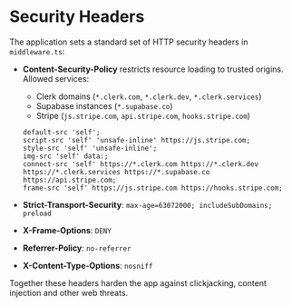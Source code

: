 # Security Headers

The application sets a standard set of HTTP security headers in `middleware.ts`:

- **Content-Security-Policy** restricts resource loading to trusted origins. Allowed services:
  - Clerk domains (`*.clerk.com`, `*.clerk.dev`, `*.clerk.services`)
  - Supabase instances (`*.supabase.co`)
  - Stripe (`js.stripe.com`, `api.stripe.com`, `hooks.stripe.com`)

  ```
  default-src 'self';
  script-src 'self' 'unsafe-inline' https://js.stripe.com;
  style-src 'self' 'unsafe-inline';
  img-src 'self' data:;
  connect-src 'self' https://*.clerk.com https://*.clerk.dev https://*.clerk.services https://*.supabase.co https://api.stripe.com;
  frame-src 'self' https://js.stripe.com https://hooks.stripe.com;
  ```
- **Strict-Transport-Security**: `max-age=63072000; includeSubDomains; preload`
- **X-Frame-Options**: `DENY`
- **Referrer-Policy**: `no-referrer`
- **X-Content-Type-Options**: `nosniff`

Together these headers harden the app against clickjacking, content injection and other web threats.
